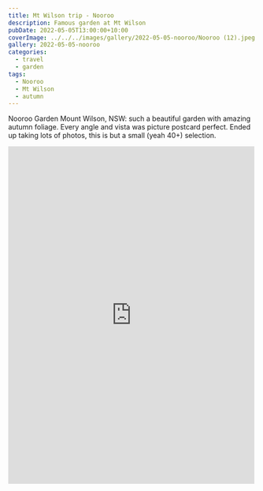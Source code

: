 ```yaml
---
title: Mt Wilson trip - Nooroo
description: Famous garden at Mt Wilson
pubDate: 2022-05-05T13:00:00+10:00
coverImage: ../../../images/gallery/2022-05-05-nooroo/Nooroo (12).jpeg
gallery: 2022-05-05-nooroo
categories:
  - travel
  - garden
tags:
  - Nooroo
  - Mt Wilson
  - autumn
---
```


Nooroo Garden Mount Wilson, NSW: such a beautiful garden with amazing autumn foliage. Every angle and vista was picture postcard perfect. Ended up taking lots of photos, this is but a small (yeah 40+) selection.

<iframe src="https://www.facebook.com/plugins/post.php?href=https%3A%2F%2Fwww.facebook.com%2Fchris1.tham%2Fposts%2Fpfbid0WVNnCvedjDoKxhfy5UvDxsEDLwng1sydURhHJAMQwxAh7nabNVVMfRrirv4JiBL3l&show_text=true&width=500" width="500" height="684" style="border:none;overflow:hidden" scrolling="no" frameborder="0" allowfullscreen="true" allow="autoplay; clipboard-write; encrypted-media; picture-in-picture; web-share"></iframe>
